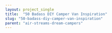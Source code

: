 ```yaml
---
layout: project_single
title:  "50 Badass DIY Camper Van Inspiration"
slug: "50-badass-diy-camper-van-inspiration"
parent: "air-streams-dream-campers"
---
```

 